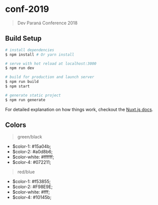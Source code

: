 # conf-2019

> Dev Paraná Conference 2018

## Build Setup

``` bash
# install dependencies
$ npm install # Or yarn install

# serve with hot reload at localhost:3000
$ npm run dev

# build for production and launch server
$ npm run build
$ npm start

# generate static project
$ npm run generate
```

For detailed explanation on how things work, checkout the [Nuxt.js docs](https://github.com/nuxt/nuxt.js).

## Colors
> green/black
- $color-1: #15a04b;
- $color-2: #a0d8b6;
- $color-white: #ffffff;
- $color-4: #072211;

> red/blue
- $color-1: #f53855;
- $color-2: #F98E9E;
- $color-white: #fff;
- $color-4: #10145b;
